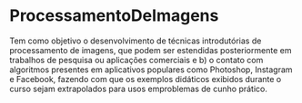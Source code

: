 # ProcessamentoDeImagens

Tem como objetivo o desenvolvimento de técnicas introdutórias de processamento de imagens, que podem ser estendidas posteriormente em trabalhos de pesquisa ou aplicações comerciais e b) o contato com algoritmos presentes em aplicativos populares como Photoshop, Instagram
e Facebook, fazendo com que os exemplos didáticos exibidos durante o curso sejam extrapolados para usos emproblemas de cunho prático.
